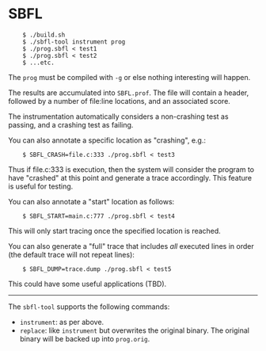 SBFL
====

        $ ./build.sh
        $ ./sbfl-tool instrument prog
        $ ./prog.sbfl < test1
        $ ./prog.sbfl < test2
        $ ...etc.

The `prog` must be compiled with `-g` or else nothing interesting will
happen.

The results are accumulated into `SBFL.prof`.
The file will contain a header, followed by a number of file:line locations,
and an associated score.

The instrumentation automatically considers a non-crashing test as passing,
and a crashing test as failing.

You can also annotate a specific location as "crashing", e.g.:

        $ SBFL_CRASH=file.c:333 ./prog.sbfl < test3

Thus if file.c:333 is execution, then the system will consider the program to
have "crashed" at this point and generate a trace accordingly.
This feature is useful for testing.

You can also annotate a "start" location as follows:

        $ SBFL_START=main.c:777 ./prog.sbfl < test4

This will only start tracing once the specified location is reached.

You can also generate a "full" trace that includes *all* executed lines in
order (the default trace will not repeat lines):

        $ SBFL_DUMP=trace.dump ./prog.sbfl < test5

This could have some useful applications (TBD).

---

The `sbfl-tool` supports the following commands:

* `instrument`: as per above.
* `replace`: like `instrument` but overwrites the original binary.
  The original binary will be backed up into `prog.orig`.

